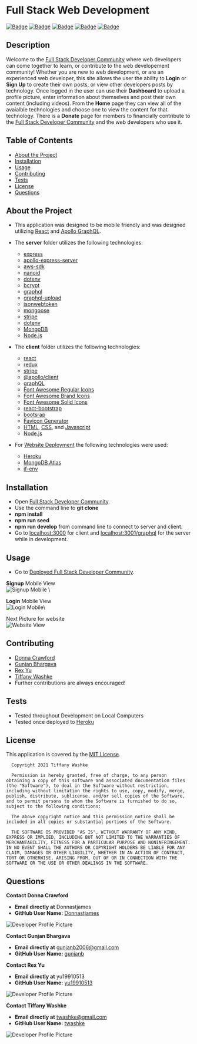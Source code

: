 # Full Stack Web Development

[![Badge](https://img.shields.io/badge/GitHub-Donnastjames-blueviolet?style=flat-square&logo=appveyor)](https://github.com/Donnastjames) [![Badge](https://img.shields.io/badge/GitHub-gunjanb-blue?style=flat-square&logo=appveyor)](https://github.com/gunjanb) [![Badge](https://img.shields.io/badge/GitHub-yu19910513-orange?style=flat-square&logo=appveyor)](https://github.com/yu19910513) [![Badge](https://img.shields.io/badge/GitHub-twashke-blueviolet?style=flat-square&logo=appveyor)](https://github.com/twashke) [![Badge](https://img.shields.io/badge/License-MIT-blue)](https://opensource.org/licenses/MIT)

## Description

Welcome to the [Full Stack Developer Community](https://fullstackdevelopercommunity.herokuapp.com/) where web developers can come together to learn, or contribute to the web developement community! Whether you are new to web development, or are an experienced web developer, this site allows the user the ability to **Login** or **Sign Up** to create their own posts, or view other developers posts by technology. Once logged in the user can use their **Dashboard** to upload a profile picture, enter information about themselves and post their own content (including videos). From the **Home** page they can view all of the avaialble technologies and choose one to view the content for that technology. There is a **Donate** page for members to financially contribute to the [Full Stack Developer Community](https://fullstackdevelopercommunity.herokuapp.com/) and the web developers who use it.

## Table of Contents

- [About the Project](#about-the-project)
- [Installation](#installation)
- [Usage](#usage)
- [Contributing](#contributing)
- [Tests](#tests)
- [License](#license)
- [Questions](#questions)

## About the Project

- This application was designed to be mobile friendly and was designed utilizing [React](https://reactjs.org/) and [Apollo GraphQL](https://www.apollographql.com/docs/).

- The **server** folder utilizes the following technologies:

  - [express](https://www.npmjs.com/package/express)
  - [apollo-express-server](https://www.npmjs.com/package/apollo-server-express)
  - [aws-sdk](https://www.npmjs.com/package/aws-sdk)
  - [nanoid](https://www.npmjs.com/package/nanoid)
  - [dotenv](https://www.npmjs.com/package/dotenv)
  - [bcrypt](https://www.npmjs.com/package/bcrypt)
  - [graphql](https://www.npmjs.com/package/graphql)
  - [graphql-upload](https://www.npmjs.com/package/graphql-upload)
  - [jsonwebtoken](https://www.npmjs.com/package/jsonwebtoken)
  - [mongoose](https://www.npmjs.com/package/mongoose)
  - [stripe](https://www.npmjs.com/package/stripe)
  - [dotenv](https://www.npmjs.com/package/dotenv)
  - [MongoDB](https://www.mongodb.com/)
  - [Node.js](https://nodejs.org/en/)

- The **client** folder utilizes the following technologies:

  - [react](https://www.npmjs.com/package/create-react-app)
  - [redux](https://www.npmjs.com/package/redux)
  - [stripe](https://www.npmjs.com/package/@stripe/stripe-js)
  - [@apollo/client](https://www.npmjs.com/package/apollo-client)
  - [graphQL](https://www.npmjs.com/package/graphql)
  - [Font Awesome Regular Icons](https://www.npmjs.com/package/@fortawesome/free-brands-svg-icons)
  - [Font Awesome Brand Icons](https://www.npmjs.com/package/@fortawesome/free-regular-svg-icons)
  - [Font Awesome Solid Icons](https://www.npmjs.com/package/@fortawesome/free-solid-svg-icons)
  - [react-bootstrap](https://www.npmjs.com/package/react-bootstrap)
  - [bootsrap](https://getbootstrap.com/)
  - [Favicon Generator](https://favicon.io/)
  - [HTML](https://www.w3schools.com/html/), [CSS](https://www.w3.org/Style/CSS/Overview.en.html), and [Javascript](https://www.javascript.com/)
  - [Node.js](https://nodejs.org/en/)

- For [Website Deployment](https://fullstackdevelopercommunity.herokuapp.com/) the following technologies were used:
  - [Heroku](https://heroku.com/)
  - [MongoDB Atlas](https://www.mongodb.com/)
  - [if-env](https://www.npmjs.com/package/if-env)

## Installation

- Open [Full Stack Developer Community](https://github.com/twashke/Full-Stack-Developer-Community).
- Use the command line to **git clone**
- **npm install**
- **npm run seed**
- **npm run develop** from command line to connect to server and client.
- Go to [localhost:3000](http://localhost:3000/) for client and [localhost:3001/graphql](http://localhost:3001/graphql) for the server while in development.

## Usage

- Go to [Deployed Full Stack Developer Community](https://fullstackdevelopercommunity.herokuapp.com/).

**Signup** Mobile View \
![Signup Mobile](client/src/assets/signup-mobile.jpeg) \

**Login** Mobile View \
![Login Mobile](client/src/assets/login-mobile.jpeg)\

Next Picture for website \
![Website View]()

## Contributing

- [Donna Crawford](https://github.com/Donnastjames)
- [Gunjan Bhargava](https://github.com/gunjanb)
- [Rex Yu](https://github.com/yu19910513)
- [Tiffany Washke](https://github.com/twashke)
- Further contributions are always encouraged!

## Tests

- Tested throughout Development on Local Computers
- Tested once deployed to [Heroku](https://fullstackdevelopercommunity.herokuapp.com/)

## License

This application is covered by the [MIT License](https://opensource.org/licenses/MIT).

      Copyright 2021 Tiffany Washke

      Permission is hereby granted, free of charge, to any person obtaining a copy of this software and associated documentation files (the "Software"), to deal in the Software without restriction, including without limitation the rights to use, copy, modify, merge, publish, distribute, sublicense, and/or sell copies of the Software, and to permit persons to whom the Software is furnished to do so, subject to the following conditions:

      The above copyright notice and this permission notice shall be included in all copies or substantial portions of the Software.

      THE SOFTWARE IS PROVIDED "AS IS", WITHOUT WARRANTY OF ANY KIND, EXPRESS OR IMPLIED, INCLUDING BUT NOT LIMITED TO THE WARRANTIES OF MERCHANTABILITY, FITNESS FOR A PARTICULAR PURPOSE AND NONINFRINGEMENT. IN NO EVENT SHALL THE AUTHORS OR COPYRIGHT HOLDERS BE LIABLE FOR ANY CLAIM, DAMAGES OR OTHER LIABILITY, WHETHER IN AN ACTION OF CONTRACT, TORT OR OTHERWISE, ARISING FROM, OUT OF OR IN CONNECTION WITH THE SOFTWARE OR THE USE OR OTHER DEALINGS IN THE SOFTWARE.

## Questions

**Contact Donna Crawford**

- **Email directly at** Donnastjames
- **GitHub User Name:** [Donnastjames](https://github.com/Donnastjames)

![Developer Profile Picture](https://avatars.githubusercontent.com/u/78838048?v=4)

**Contact Gunjan Bhargava**

- **Email directly at** gunjanb2006@gmail.com
- **GitHub User Name:** [gunjanb](https://github.com/gunjanb)

**Contact Rex Yu**

- **Email directly at** yu19910513
- **GitHub User Name:** [yu19910513](https://github.com/yu19910513)

![Developer Profile Picture](https://avatars.githubusercontent.com/u/78760103?v=4)

**Contact Tiffany Washke**

- **Email directly at** twashke@gmail.com
- **GitHub User Name:** [twashke](https://github.com/twashke)

![Developer Profile Picture](https://avatars.githubusercontent.com/u/79234530?v=4)
